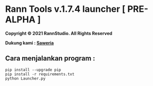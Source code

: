 # Rann Tools v.1.7.4 launcher [ PRE-ALPHA ]
**Copyright &copy; 2021 RannStudio. All Rights Reserved**

**Dukung kami : [Saweria](https://saweria.co/rannX "Donasi")**

## Cara menjalankan program :
```
pip install --upgrade pip
pip install -r requirements.txt
python Launcher.py
```

<!--
#### Beli Membership
Hubungi [admin](https://api.whatsapp.com/send/?phone=6289510827898&text=Buy%20membership%20ranntools "Whatsapp") jika kamu ingin membeli membership.
-->
